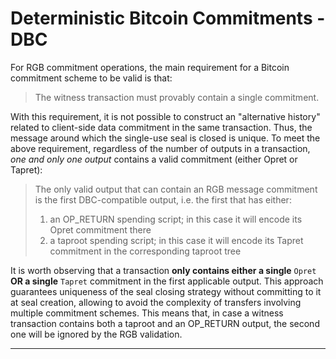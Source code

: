# Deterministic Bitcoin Commitments - DBC

For RGB commitment operations, the main requirement for a Bitcoin commitment scheme to be valid is that:

> The witness transaction must provably contain a single commitment.

With this requirement, it is not possible to construct an "alternative history" related to client-side data commitment in the same transaction. Thus, the message around which the single-use seal is closed is unique. To meet the above requirement, regardless of the number of outputs in a transaction, _one and only one output_ contains a valid commitment (either Opret or Tapret):

> The only valid output that can contain an RGB message commitment is the first DBC-compatible output, i.e. the first that has either:
> 1. an OP\_RETURN spending script; in this case it will encode its Opret commitment there
> 2. a taproot spending script; in this case it will encode its Tapret commitment in the corresponding taproot tree

It is worth observing that a transaction **only contains either a single** `Opret` **OR a single** `Tapret` commitment in the first applicable output. This approach guarantees uniqueness of the seal closing strategy without committing to it at seal creation, allowing to avoid the complexity of transfers involving multiple commitment schemes. This means that, in case a witness transaction contains both a taproot and an OP\_RETURN output, the second one will be ignored by the RGB validation.

***
